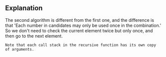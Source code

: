 ## Explanation

The second algorithm is different from the first one, and the difference is that 'Each number in candidates may only be used once in the combination.' So we don't need to check the current element twice but only once, and then go to the next element.

`Note that each call stack in the recursive function has its own copy of arguments.`

